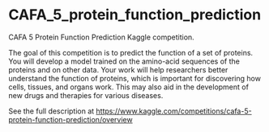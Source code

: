 # CAFA_5_protein_function_prediction
CAFA 5 Protein Function Prediction Kaggle competition.

The goal of this competition is to predict the function of a set of proteins. You will develop a model trained on the amino-acid sequences of the proteins and on other data. Your work will help ​​researchers better understand the function of proteins, which is important for discovering how cells, tissues, and organs work. This may also aid in the development of new drugs and therapies for various diseases.

See the full description at https://www.kaggle.com/competitions/cafa-5-protein-function-prediction/overview
